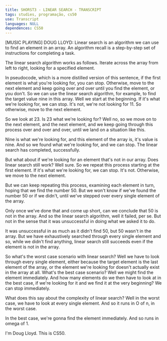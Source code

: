 ```yaml
---
title: SHORST3 - LINEAR SEARCH - TRANSCRIPT
tags: studies, programação, cs50
use: Transcript
languages: NULL
dependences: CS50
---
```


[MUSIC PLAYING] DOUG LLOYD: Linear search is an algorithm we can use to find an element in an array. An algorithm recall is a step-by-step set of instructions for completing a task. 

The linear search algorithm works as follows. Iterate across the array from left to right, looking for a specified element. 

In pseudocode, which is a more distilled version of this sentence, if the first element is what you're looking for, you can stop. Otherwise, move to the next element and keep going over and over until you find the element, or you don't. So we can use the linear search algorithm, for example, to find the target value nine in this array. Well we start at the beginning. If it's what we're looking for, we can stop. It's not, we're not looking for 11. So otherwise, move to the next element. 

So we look at 23. Is 23 what we're looking for? Well no, so we move on to the next element, and the next element, and we keep going through this process over and over and over, until we land on a situation like this. 

Nine is what we're looking for, and this element of the array is, it's value is nine. And so we found what we're looking for, and we can stop. The linear search has completed, successfully. 

But what about if we're looking for an element that's not in our array. Does linear search still work? Well sure. So we repeat this process starting at the first element. If it's what we're looking for, we can stop. It's not. Otherwise, we move to the next element. 

But we can keep repeating this process, examining each element in turn, hoping that we find the number 50. But we won't know if we've found the number 50 or if we didn't, until we've stepped over every single element of the array. 

Only once we've done that and come up short, can we conclude that 50 is not in the array. And so the linear search algorithm, well it failed, per se. But not in the sense that it was unsuccessful in doing what we asked it to do. 

It was unsuccessful in as much as it didn't find 50, but 50 wasn't in the array. But we have exhaustively searched through every single element and so, while we didn't find anything, linear search still succeeds even if the element is not in the array. 

So what's the worst case scenario with linear search? Well we have to look through every single element, either because the target element is the last element of the array, or the element we're looking for doesn't actually exist in the array at all. What's the best case scenario? Well we might find the element immediately. And how many elements do we then have to look at in the best case, if we're looking for it and we find it at the very beginning? We can stop immediately. 

What does this say about the complexity of linear search? Well in the worst case, we have to look at every single element. And so it runs in O of n, in the worst case. 

In the best case, we're gonna find the element immediately. And so runs in omega of 1. 

I'm Doug Lloyd. This is CS50. 